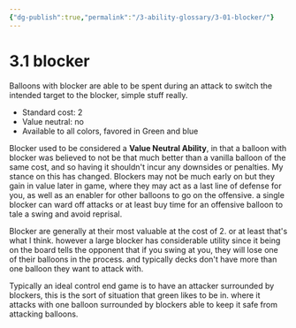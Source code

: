 ```yaml
---
{"dg-publish":true,"permalink":"/3-ability-glossary/3-01-blocker/"}
---
```


# 3.1 blocker
Balloons with blocker are able to be spent during an attack to switch the intended target to the blocker, simple stuff really.

- Standard cost: 2
- Value neutral: no
- Available to all colors, favored in Green and blue

Blocker used to be considered a **Value Neutral Ability**, in that a balloon with blocker was believed to not be that much better than a vanilla balloon of the same cost, and so having it shouldn't incur any downsides or penalties. My stance on this has changed. Blockers may not be much early on but they gain in value later in game, where they may act as a last line of defense for you, as well as an enabler for other balloons to go on the offensive. a single blocker can ward off attacks or at least buy time for an offensive balloon to tale a swing and avoid reprisal.

Blocker are generally at their most valuable at the cost of 2. or at least that's what I think. however a large blocker has considerable utility since it being on the board tells the opponent that if you swing at you, they will lose one of their balloons in the process. and typically decks don't have more than one balloon they want to attack with.

Typically an ideal control end game is to have an attacker surrounded by blockers, this is the sort of situation that green likes to be in. where it attacks with one balloon surrounded by blockers able to keep it safe from attacking balloons.
